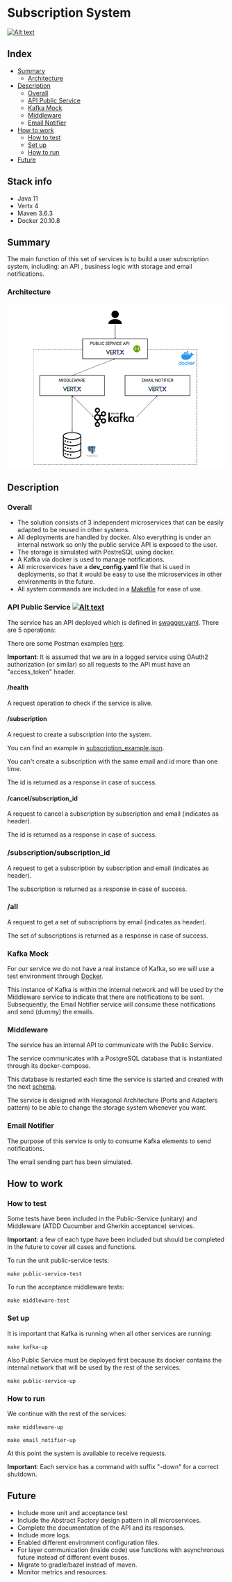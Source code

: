 # Subscription System

[![Alt text](https://img.shields.io/badge/vert.x-4.0.2-purple.svg)](https://vertx.io)

## Index

- [Summary](#Summary)
    - [Architecture](#architecture)
- [Description](#description)
    - [Overall](#overall)
    - [API Public Service](#api-public-service)
    - [Kafka Mock](#kafka-mock)
    - [Middleware](#middleware)
    - [Email Notifier](#email-notifier)
- [How to work](#how-to-work)
    - [How to test](#how-to-test)
    - [Set up](#set-up)
    - [How to run](#how-to-run)
- [Future](#future)    
    
## Stack info
- Java 11
- Vertx 4
- Maven 3.6.3
- Docker 20.10.8

## Summary

The main function of this set of services is to build a user subscription system, including: an API
, business logic with storage and email notifications.

### Architecture
![Architecture diagram](docs/architecture.png)

## Description

### Overall
- The solution consists of 3 independent microservices that can be easily adapted to be reused in other systems.
- All deployments are handled by docker. Also everything is under an internal network so only the public service API is exposed to the user.
- The storage is simulated with PostreSQL using docker.
- A Kafka via docker is used to manage notifications.
- All microservices have a **dev_config.yaml** file that is used in deployments, so that it would be easy to use the microservices in other environments in the future.
- All system commands are included in a [Makefile](Makefile) for ease of use.

### API Public Service [![Alt text](https://img.shields.io/swagger/valid/3.0?specUrl=https%3A%2F%2Fraw.githubusercontent.com%2FOAI%2FOpenAPI-Specification%2Fmaster%2Fexamples%2Fv2.0%2Fjson%2Fpetstore-expanded.json&style=plastic)](https://vertx.io)

The service has an API deployed which is defined in [swagger.yaml](public-service/src/main/resources/swagger.yml). There are 5 operations:

There are some Postman examples [here](docs/subscription-system.postman_collection.json).

**Important**: It is assumed that we are in a logged service using OAuth2 authorization (or similar) so all requests to the API must have an "access_token" header.

#### /health
A request operation to check if the service is alive.

#### /subscription
A request to create a subscription into the system.

You can find an example in [subscription_example.json](docs/subscription_example.json).

You can't create a subscription with the same email and id more than one time.

The id is returned as a response in case of success.
#### /cancel/subscription_id
A request to cancel a subscription by subscription and email (indicates as header).

The id is returned as a response in case of success.

### /subscription/subscription_id
A request to get a subscription by subscription and email (indicates as header).

The subscription is returned as a response in case of success.

### /all
A request to get a set of subscriptions by email (indicates as header).

The set of subscriptions is returned as a response in case of success.

### Kafka Mock
For our service we do not have a real instance of Kafka, 
so we will use a test environment through [Docker](/kafka-mock).

This instance of Kafka is within the internal network and will be used by the Middleware service to indicate that there are notifications to be sent. 
Subsequently, the Email Notifier service will consume these notifications and send (dummy) the emails.

### Middleware
The service has an internal API to communicate with the Public Service.

The service communicates with a PostgreSQL database that is instantiated through its docker-compose.

This database is restarted each time the service is started and created with the next [schema](/middleware/resources/subscription_dump.sql).

The service is designed with Hexagonal Architecture (Ports and Adapters pattern) to be able to change the storage system whenever you want.

### Email Notifier
The purpose of this service is only to consume Kafka elements to send notifications. 

The email sending part has been simulated.

## How to work

### How to test
Some tests have been included in the Public-Service (unitary) and Middleware (ATDD Cucumber and Gherkin acceptance) services.

**Important**: a few of each type have been included but should be completed in the future to cover all cases and functions.

To run the unit public-service tests:
```shell script
make public-service-test
```

To run the acceptance middleware tests:
```shell script
make middleware-test
```

### Set up
It is important that Kafka is running when all other services are running:
```shell script
make kafka-up
```

Also Public Service must be deployed first because its docker contains the internal network that will be used by the rest of the services.
```shell script
make public-service-up
```

### How to run
We continue with the rest of the services:
```shell script
make middleware-up
```

```shell script
make email_notifier-up
```

At this point the system is available to receive requests.

**Important**: Each service has a command with suffix "-down" for a correct shutdown.

## Future
- Include more unit and acceptance test
- Include the Abstract Factory design pattern in all microservices.
- Complete the documentation of the API and its responses.
- Include more logs.
- Enabled different environment configuration files.
- For layer communication (inside code) use functions with asynchronous future instead of different event buses.
- Migrate to gradle/bazel instead of maven.
- Monitor metrics and resources.




